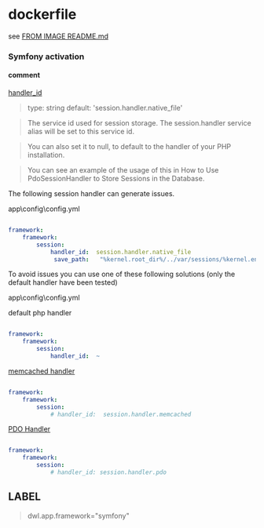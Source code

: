 # dockerfile

see [FROM IMAGE README.md](https://github.com/davask/d-php)

### Symfony activation

#### comment

[handler_id](http://symfony.com/doc/current/reference/configuration/framework.html#handler-id)

> type: string default: 'session.handler.native_file'

> The service id used for session storage. The session.handler service alias will be set to this service id.

> You can also set it to null, to default to the handler of your PHP installation.

> You can see an example of the usage of this in How to Use PdoSessionHandler to Store Sessions in the Database.

The following session handler can generate issues.

app\config\config.yml

```yml

framework:
    framework:
        session:
            handler_id:  session.handler.native_file
             save_path:   "%kernel.root_dir%/../var/sessions/%kernel.environment%"

```

To avoid issues you can use one of these following solutions (only the default handler have been tested)

app\config\config.yml

default php handler

```yml

framework:
    framework:
        session:
            handler_id:  ~

```

[memcached handler](https://github.com/symfony/symfony/issues/17845#issuecomment-195285004)

```yml

framework:
    framework:
        session:
            # handler_id:  session.handler.memcached

```

[PDO Handler](http://symfony.com/doc/current/doctrine/pdo_session_storage.html)

```yml

framework:
    framework:
        session:
            # handler_id: session.handler.pdo

```


## LABEL

> dwl.app.framework="symfony"
